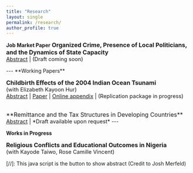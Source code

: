```yaml
---
title: "Research"
layout: single
permalink: /research/
author_profile: true
---
```

**Job Market Paper**
<span style="font-size:12pt;"> **Organized Crime, Presence of Local Politicians, and the Dynamics of State Capacity**</span><br>
<span style="font-size:11pt;">   <a href="#/" onclick="visib('abs_mexmayors')">Abstract</a> |  (Draft coming soon)</span>

<div id="abs_mexmayors" style="display: none;">
    <p style="font-size:11pt;"> </p> This paper investigates the effects of losing local leaders to assassinations on the capacity of local governments in municipalities with organized criminal group activities. Exploiting the randomness in the outcomes of assassination attempts against mayors in Mexico in 2002-21, I find that the fiscal and personnel capacities of the municipality governments that have lost their mayors deteriorate. They are unable to retain their sources of income, evidenced by a 29% decrease in tax collection. Local expenditures are diverted to sectors potentially serving criminal interests such as construction, with its share in the budget increasing by 6.3 percentage points. Furthermore, there are losses of key personnel in local governments, with hypothetical cost of retaining them estimated as 13% increase in wages. These effects are not driven by non-political violence, extent of economic activities, and changes in population. These results speak to the importance of a sustained presence of leadership in determining the performance of the local public institutions and economic development.     
</div>
---
**Working Papers**

<span style="font-size:12pt;"> **Childbirth Effects of the 2004 Indian Ocean Tsunami**</span><br>
<span style="font-size:11pt;"> (with Elizabeth Kayoon Hur) </span><br>
<span style="font-size:11pt;">   <a href="#/" onclick="visib('abs_indonesia')">Abstract</a> |  [Paper](https://seunghunlee918.github.io/research/Dem_Tsunami_Indonesia_final.pdf)  | [Online appendix](https://seunghunlee918.github.io/research/appendix_shorter.pdf) | (Replication package in progress)</span>

<div id="abs_indonesia" style="display: none;">
    <p style="font-size:11pt;"> This paper evaluates the effect of the in utero exposure to the 2004 Indian Ocean Tsunami on short-term childbirth outcomes in Indonesia. Exploiting variation in damage intensities across locations and the timing of exposure, we find that the probability of successful pregnancies drops by 5.9 pp, while miscarriages increase by 5.5 pp. However, this does not vary by intensity of exposure across locations. Our results suggest the importance of considering fetal loss in developing countries and highlight that facilitating household investment in health through various policies may mitigate negative birth effects in the aftermath of natural disasters.</p>    
</div>


<br>
<span style="font-size:12pt;"> **Remittance and the Tax Structures in Developing Countries**</span><br>
<span style="font-size:11pt;">  <a href="#/" onclick="visib('abs_remittance')">Abstract</a> | *Draft available upon request* </span>

<div id="abs_remittance" style="display: none;">
    <p style="font-size:11pt;"> Despite the increasing flow of remittances in volume and proportion, particularly among the developing countries, their role in determining the state’s capacity to collect taxes has received little attention. This paper explores the link between remittances and various tax revenue categories using country-level data. Two-way panel regressions suggest that a 1 pp increase in inflow of remittances explains a 0.12 pp rise in consumption tax revenues. The same estimate derived from IV methods proxying for migrant network strength and openness of borders increases to 0.9 pp. Decomposing this result reveals that increase in household consumption expenditure explains all of the statistical association, not the efficient tax-collecting mechanism such as VAT. Subsample regressions by income category suggests that the association between remittances and consumption tax revenue is stronger in countries with lower income.</p>
</div>
---

**Works in Progress**

<span style="font-size:12pt;"> **Religious Conflicts and Educational Outcomes in Nigeria**</span><br>
<span style="font-size:11pt;"> (with Kayode Taiwo, Rose Camille Vincent) </span><br>



[//]: This java script is the button to show abstract (Credit to Josh Merfeld)
<script>
 function visib(id) {
  var x = document.getElementById(id);
  if (x.style.display === "block") {
    x.style.display = "none";
  } else {
    x.style.display = "block";
  }
}
</script>
